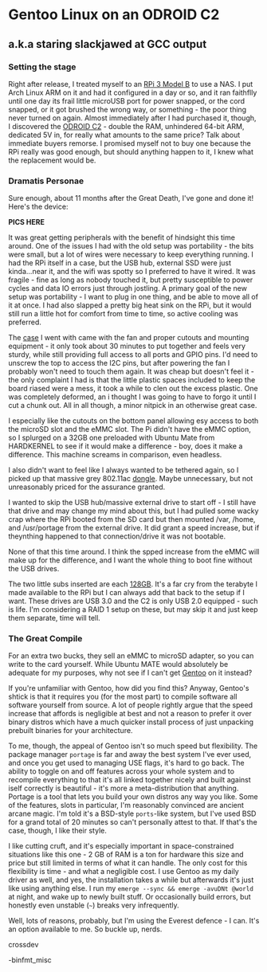 # Gentoo Linux on an ODROID C2
## a.k.a staring slackjawed at GCC output
### Setting the stage
Right after release, I treated myself to an [RPi 3 Model B](https://www.raspberrypi.org/products/raspberry-pi-3-model-b/) to use a NAS.  I put Arch Linux ARM on it and had it configured in a day or so, and it ran faithflly until one day its frail little microUSB port for power snapped, or the cord snapped, or it got brushed the wrong way, or something - the poor thing never turned on again.  Almost immediately after I had purchased it, though, I discovered the [ODROID C2](http://www.hardkernel.com/main/products/prdt_info.php?g_code=G145457216438) - double the RAM, unhindered 64-bit ARM, dedicated 5V in, for really what amounts to the same price?  Talk about immediate buyers remorse.  I promised myself not to buy one because the RPi really was good enough, but should anything happen to it, I knew what the replacement would be.
### Dramatis Personae
Sure enough, about 11 months after the Great Death, I've gone and done it!  Here's the device:

**PICS HERE**

It was great getting peripherals with the benefit of hindsight this time around.  One of the issues I had with the old setup was portability - the bits were small, but a lot of wires were necessary to keep everything running.  I had the RPi itself in a case, but the USB hub, external SSD were just kinda...near it, and the wifi was spotty so I preferred to have it wired.  It was fragile - fine as long as nobody touched it, but pretty susceptible to power cycles and data IO errors just through jostling.  A primary goal of the new setup was portability - I want to plug in one thing, and be able to move all of it at once.  I had also slapped a pretty big heat sink on the RPi, but it would still run a little hot for comfort from time to time, so active cooling was preferred.

The [case](https://www.amazon.com/gp/product/B01LZ5WGET/ref=oh_aui_detailpage_o03_s00?ie=UTF8&psc=1) I went with came with the fan and proper cutouts and mounting equipment - it only took about 30 minutes to put together and feels very sturdy, while still providing full access to all ports and GPIO pins. I'd need to unscrew the top to access the I2C pins, but after powering the fan I probably won't need to touch them again.  It was cheap but doesn't feel it - the only complaint I had is that the little plastic spaces included to keep the board riased were a mess, it took a while to clen out the excess plastic.  One was completely deformed, an i thought I was going to have to forgo it until I cut a chunk out.  All in all though, a minor nitpick in an otherwise great case.

I especially like the cutouts on the bottom panel allowing esy access to both the microSD slot and the eMMC slot.  The Pi didn't have the eMMC option, so I splurged on a 32GB one preloaded with Ubuntu Mate from HARDKERNEL to see if it would make a difference - boy, does it make a difference.  This machine screams in comparison, even headless.

I also didn't want to feel like I always wanted to be tethered again, so I picked up that massive grey 802.11ac [dongle](https://www.amazon.com/gp/product/B074B9HNFP/ref=oh_aui_detailpage_o02_s00?ie=UTF8&psc=1).  Maybe unnecessary, but not unreasonably priced for the assurance granted.

I wanted to skip the USB hub/massive external drive to start off - I still have that drive and may change my mind about this, but I had pulled some wacky crap where the RPi booted from the SD card but then mounted /var, /home, and /usr/portage from the external drive.  It did grant a speed increase, but if theynthing happened to that connection/drive it was not bootable.

None of that this time around.  I think the spped increase from the eMMC will make up for the difference, and I want the whole thing to boot fine without the USB drives.

The two little subs inserted are each [128GB](https://www.amazon.com/gp/product/B01BGTG2A0/ref=oh_aui_detailpage_o01_s00?ie=UTF8&psc=1).  It's a far cry from the terabyte I made available to the RPi but I can always add that back to the setup if I want.  These drives are USB 3.0 and the C2 is only USB 2.0 equipped - such is life.  I'm considering a RAID 1 setup on these, but may skip it and just keep them separate, time will tell.
### The Great Compile
For an extra two bucks, they sell an eMMC to microSD adapter, so you can write to the card yourself.  While Ubuntu MATE would absolutely be adequate for my purposes, why not see if I can't get [Gentoo](https://www.gentoo.org/) on it instead?

If you're unfamiliar with Gentoo, how did you find this?  Anyway, Gentoo's shtick is that it requires you (for the most part) to compile software all software yourself from source.  A lot of people rightly argue that the speed increase that affords is negligible at best and not a reason to prefer it over binary distros which have a much quicker install process of just unpacking prebuilt binaries for your architecture.

To me, though, the appeal of Gentoo isn't so much speed but flexibility.  The package manager `portage` is far and away the best system I've ever used, and once you get used to managing USE flags, it's hard to go back.  The ability to toggle on and off features across your whole system and to recompile everything to that it's all linked together nicely and built against iself correctly is beautiful - it's more a meta-distribution that anything.  Portage is a tool that lets you build your own distros any way you like.  Some of the features, slots in particular, I'm reasonably convinced are ancient arcane magic.  I'm told it's a BSD-style `ports`-like system, but I've used BSD for a grand total of 20 minutes so can't personally attest to that.  If that's the case, though, I like their style.

I like cutting cruft, and it's especially important in space-constrained situations like this one - 2 GB of RAM is a ton for hardware this size and price but still limited in terms of what it can handle.  The only cost for this flexibility is time - and what a negligible cost.  I use Gentoo as my daily driver as well, and yes, the installation takes a while but afterwards it's just like using anything else.  I run my `emerge --sync && emerge -avuDNt @world` at night, and wake up to newly built stuff.  Or occasionally build errors, but honestly even unstable (`~`) breaks very infrequently. 

Well, lots of reasons, probably, but I'm using the Everest defence - I can.  It's an option available to me.  So buckle up, nerds.


crossdev

-binfmt_misc